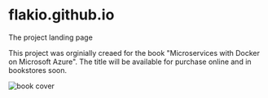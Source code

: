 # flakio.github.io
The project landing page

This project was orginially creaed for the book "Microservices with Docker on Microsoft Azure".  The title will be available for purchase online and in bookstores soon.

![book cover](https://raw.githubusercontent.com/flakio/flakio.github.io/master/images/book-cover.jpg "Microservices with Docker on Microsoft Azure Book")
